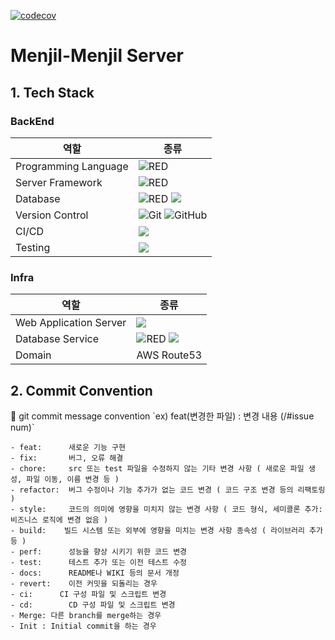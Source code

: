 [![codecov](https://codecov.io/gh/Menjil-Menjil/Menjil-BE/branch/main/graph/badge.svg?token=OHAY998TAN)](https://codecov.io/gh/Menjil-Menjil/Menjil-BE)
# Menjil-Menjil Server



## 1. Tech Stack



### BackEnd

| 역할                 | 종류                                                         |
| -------------------- | ------------------------------------------------------------ |
| Programming Language | <img alt="RED" src ="https://img.shields.io/badge/JAVA-004027.svg?&style=for-the-badge&logo=Jameson&logoColor=white"/> |
| Server Framework     | <img alt="RED" src ="https://img.shields.io/badge/SPRING Boot-6DB33F.svg?&style=for-the-badge&logo=SpringBoot&logoColor=white"/> |
| Database             | <img alt="RED" src ="https://img.shields.io/badge/Mysql-003545.svg?&style=for-the-badge&logo=Mysql&logoColor=white"/>  <img src="https://img.shields.io/badge/mongoDB-47A248?style=for-the-badge&logo=MongoDB&logoColor=white"> |
| Version Control      | ![Git](https://img.shields.io/badge/git-%23F05033.svg?style=for-the-badge&logo=git&logoColor=white) ![GitHub](https://img.shields.io/badge/github-%23121011.svg?style=for-the-badge&logo=github&logoColor=white) |
| CI/CD                |  <img src="https://img.shields.io/badge/GitHub Action-2088FF?style=for-the-badge&logo=githubactions&logoColor=white">|
| Testing                | <img src="https://img.shields.io/badge/junit5-25A162?style=for-the-badge&logo=junit5&logoColor=white"> |



### Infra

| 역할                 | 종류                                                         |
| -------------------- | ------------------------------------------------------------ |
| Web Application Server   | <img src="https://img.shields.io/badge/amazon ec2-FF9900?style=for-the-badge&logo=amazonec2&logoColor=white"> |
| Database Service     | <img alt="RED" src ="https://img.shields.io/badge/Amazon Rds-527FFF.svg?&style=for-the-badge&logo=AmazonRds&logoColor=white"/> <img src="https://img.shields.io/badge/amazondynamodb-4053D6?style=for-the-badge&logo=amazondynamodb&logoColor=white"> |
| Domain               | AWS Route53 |






## 2. Commit Convention

<aside>
📍  git commit message convention
`ex) feat(변경한 파일) : 변경 내용 (/#issue num)`

```plain
- feat:      새로운 기능 구현
- fix:       버그, 오류 해결
- chore:     src 또는 test 파일을 수정하지 않는 기타 변경 사항 ( 새로운 파일 생성, 파일 이동, 이름 변경 등 )
- refactor:  버그 수정이나 기능 추가가 없는 코드 변경 ( 코드 구조 변경 등의 리팩토링 )
- style:     코드의 의미에 영향을 미치지 않는 변경 사항 ( 코드 형식, 세미콜론 추가: 비즈니스 로직에 변경 없음 )
- build:    빌드 시스템 또는 외부에 영향을 미치는 변경 사항 종속성 ( 라이브러리 추가 등 )
- perf:      성능을 향상 시키기 위한 코드 변경
- test:      테스트 추가 또는 이전 테스트 수정
- docs:      README나 WIKI 등의 문서 개정
- revert:    이전 커밋을 되돌리는 경우
- ci:      CI 구성 파일 및 스크립트 변경
- cd: 		 CD 구성 파일 및 스크립트 변경 
- Merge: 다른 branch를 merge하는 경우
- Init : Initial commit을 하는 경우
```
